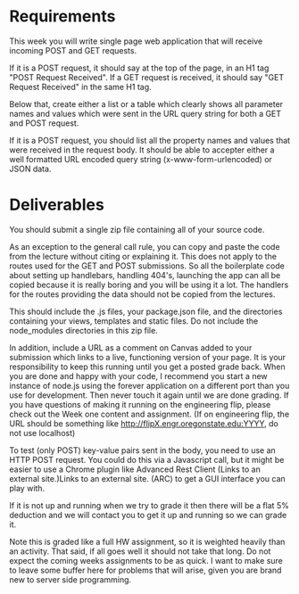 # Requirements

This week you will write single page web application that will receive incoming POST and GET requests.

If it is a POST request, it should say at the top of the page, in an H1 tag "POST Request Received". If a GET request is received, it should say "GET Request Received" in the same H1 tag.

Below that,  create either a list or a table which clearly shows all parameter names and values which were sent in the URL query string for both a GET and POST request.

If it is a POST request, you should list all the property names and values that were received in the request body. It should be able to accepter either a well formatted URL encoded query string (x-www-form-urlencoded) or JSON data.

# Deliverables


You should submit a single zip file containing all of your source code.

As an exception to the general call rule, you can copy and paste the code from the lecture without citing or explaining it. This does not apply to the routes used for the GET and POST submissions. So all the boilerplate code about setting up handlebars, handling 404's, launching the app can all be copied because it is really boring and you will be using it a lot. The handlers for the routes providing the data should not be copied from the lectures.

This should include the .js files, your package.json file, and the directories containing your views, templates and static files. Do not include the node_modules directories in this zip file.

In addition, include a URL as a comment on Canvas added to your submission which links to a live, functioning version of your page. It is your responsibility to keep this running until you get a posted grade back. When you are done and happy with your code, I recommend you start a new instance of node.js using the forever application on a different port than you use for development. Then never touch it again until we are done grading. If you have questions of making it running on the engineering flip, please check out the Week one content and assignment. (If on engineering flip, the URL should be something like http://flipX.engr.oregonstate.edu:YYYY, do not use localhost)

To test (only POST) key-value pairs sent in the body, you need to use an HTTP POST request. You could do this via a Javascript call, but it might be easier to use a Chrome plugin like Advanced Rest Client (Links to an external site.)Links to an external site. (ARC) to get a GUI interface you can play with.

If it is not up and running when we try to grade it then there will be a flat 5% deduction and we will contact you to get it up and running so we can grade it.  

Note this is graded like a full HW assignment, so it is weighted heavily than an activity. That said, if all goes well it should not take that long. Do not expect the coming weeks assignments to be as quick. I want to make sure to leave some buffer here for problems that will arise, given you are brand new to server side programming.


